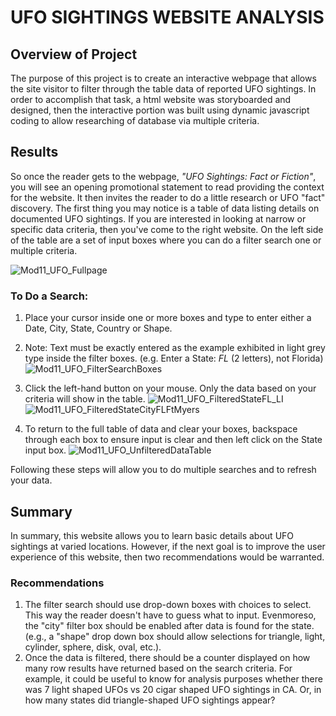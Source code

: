 # UFO SIGHTINGS WEBSITE ANALYSIS
## Overview of Project
The purpose of this project is to create an interactive webpage that allows the site visitor to filter through the table data of reported UFO sightings.  In order to accomplish that task, a html website was storyboarded and designed, then the interactive portion was built using dynamic javascript coding to allow researching of database via multiple criteria.
## Results
So once the reader gets to the webpage, _"UFO Sightings: Fact or Fiction"_, you will see an opening promotional statement to read providing the context for the website. It then invites the reader to do a little research or UFO "fact" discovery. The first thing you may notice is a table of data listing details on documented UFO sightings.  If you are interested in looking at narrow or specific data criteria, then you've come to the right website.  On the left side of the table are a set of input boxes where you can do a filter search one or multiple criteria.

![Mod11_UFO_Fullpage](https://user-images.githubusercontent.com/79073778/119280166-10085180-bbfe-11eb-8024-51302911b729.png)

### To Do a Search:
1. Place your cursor inside one or more boxes and type to enter either a Date, City, State, Country or Shape.
2. Note: Text must be exactly entered as the example exhibited in light grey type inside the filter boxes. 
    (e.g. Enter a State: *FL* (2 letters), not Florida)
![Mod11_UFO_FilterSearchBoxes](https://user-images.githubusercontent.com/79073778/119280332-f3204e00-bbfe-11eb-967a-dd243c302941.png)

3. Click the left-hand button on your mouse.  Only the data based on your criteria will show in the table.
![Mod11_UFO_FilteredStateFL_LI](https://user-images.githubusercontent.com/79073778/119280264-9886f200-bbfe-11eb-85ec-b6916c6c7577.jpg)
![Mod11_UFO_FilteredStateCityFLFtMyers](https://user-images.githubusercontent.com/79073778/119280283-af2d4900-bbfe-11eb-8968-80c9a7241d05.png)
 
4. To return to the full table of data and clear your boxes, backspace through each box to ensure input is clear and then left click on the State input box.
![Mod11_UFO_UnfilteredDataTable](https://user-images.githubusercontent.com/79073778/119280398-3e3a6100-bbff-11eb-819b-ddd4bf4821cd.png)

Following these steps will allow you to do multiple searches and to refresh your data.


## Summary
In summary, this website allows you to learn basic details about UFO sightings at varied locations. However, if the next goal is to improve the user experience of this website, then two recommendations would be warranted.
### Recommendations
1) The filter search should use drop-down boxes with choices to select.  This way the reader doesn't have to guess what to input. Evenmoreso, the "city" filter box should be enabled after data is found for the state.  (e.g., a "shape" drop down box should allow selections for triangle, light, cylinder, sphere, disk, oval, etc.).
2) Once the data is filtered, there should be a counter displayed on how many row results have returned based on the search criteria. For example, it could be useful to know for analysis purposes whether there was 7 light shaped UFOs vs 20 cigar shaped UFO sightings in CA.  Or, in how many states did triangle-shaped UFO sightings appear?
